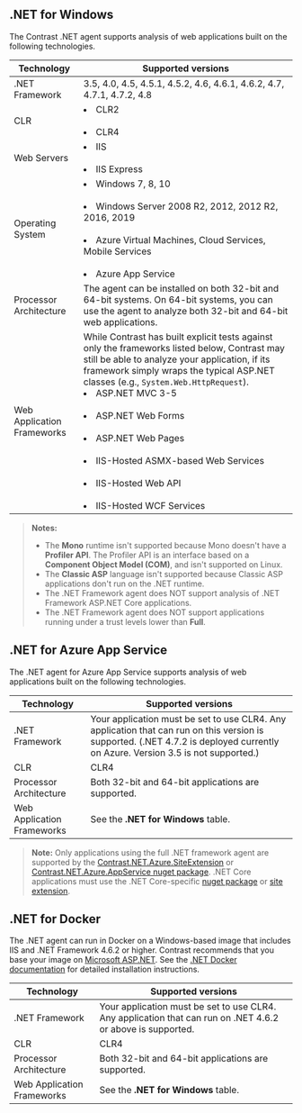 <!--
title: "Contrast .NET Agent Supported Technology"
description: "Contrast .NET agent supported technology"
tags: "installation agent .NET windows azure supported technology"
-->

## .NET for Windows

The Contrast .NET agent supports analysis of web applications built on the following technologies.

| Technology                 | Supported versions                       |
| -------------------------- | ---------------------------------------- |
| .NET Framework             | 3.5, 4.0, 4.5, 4.5.1, 4.5.2, 4.6, 4.6.1, 4.6.2, 4.7, 4.7.1, 4.7.2, 4.8 |
| CLR                        | <li>CLR2</li> <br/> <li>CLR4</li>                       |
| Web Servers                | <li>IIS</li> <br/> <li>IIS Express</li>                 |
| Operating System           | <li>Windows 7, 8, 10</li><br/> <li>Windows Server 2008 R2, 2012, 2012 R2, 2016, 2019</li><br/><li>Azure Virtual Machines, Cloud Services, Mobile Services</li><br/><li> Azure App Service </li> |
| Processor Architecture     | The agent can be installed on both 32-bit and 64-bit systems. On 64-bit systems, you can use the agent to analyze both 32-bit and 64-bit web applications. |
| Web Application Frameworks | While Contrast has built explicit tests against only the frameworks listed below, Contrast may still be able to analyze your application, if its framework simply wraps the typical ASP.NET classes (e.g., `System.Web.HttpRequest`). <br> <li>ASP.NET MVC 3-5</li>  <br/> <li>ASP.NET Web Forms</li><br /> <li>ASP.NET Web Pages</li><br /> <li>IIS-Hosted ASMX-based Web Services</li><br /><li>IIS-Hosted Web API</li><br /><li>IIS-Hosted WCF Services</li> |

>**Notes:**
> * The **Mono** runtime isn't supported because Mono doesn't have a **Profiler API**. The Profiler API is an interface based on a **Component Object Model (COM)**, and isn't supported on Linux.
> * The **Classic ASP** language isn't supported because Classic ASP applications don't run on the .NET runtime.
> * The .NET Framework agent does NOT support analysis of .NET Framework ASP.NET Core applications.
> * The .NET Framework agent does NOT support applications running under a trust levels lower than **Full**. 

## .NET for Azure App Service

The .NET agent for Azure App Service supports analysis of web applications built on the following technologies.

| Technology                 | Supported versions                       |
| -------------------------- | ---------------------------------------- |
| .NET Framework             | Your application must be set to use CLR4. Any application that can run on this version is supported. (.NET 4.7.2 is deployed currently on Azure. Version 3.5 is not supported.)  |
| CLR                        | CLR4                       |
| Processor Architecture     | Both 32-bit and 64-bit applications are supported. |
| Web Application Frameworks | See the **.NET for Windows** table. |

> **Note:** Only applications using the full .NET framework agent are supported by the [Contrast.NET.Azure.SiteExtension](https://www.nuget.org/packages/Contrast.NET.Azure.SiteExtension/) or [Contrast.NET.Azure.AppService nuget package](https://www.nuget.org/packages/Contrast.NET.Azure.AppService/). .NET Core applications must use the .NET Core-specific [nuget package](https://www.nuget.org/packages/Contrast.SensorsNetCore/) or [site extension](https://www.nuget.org/packages/Contrast.NetCore.Azure.SiteExtension/).

## .NET for Docker

The .NET agent can run in Docker on a Windows-based image that includes IIS and .NET Framework 4.6.2 or higher. Contrast recommends that you base your image on [Microsoft ASP.NET](https://hub.docker.com/_/microsoft-dotnet-framework-aspnet). See the [.NET Docker documentation](installation-netinstall.html#net-docker) for detailed installation instructions.

| Technology                 | Supported versions                       |
| -------------------------- | ---------------------------------------- |
| .NET Framework             | Your application must be set to use CLR4. Any application that can run on .NET 4.6.2 or above is supported.   |
| CLR                        | CLR4                       |
| Processor Architecture     | Both 32-bit and 64-bit applications are supported. |
| Web Application Frameworks | See the **.NET for Windows** table. |


